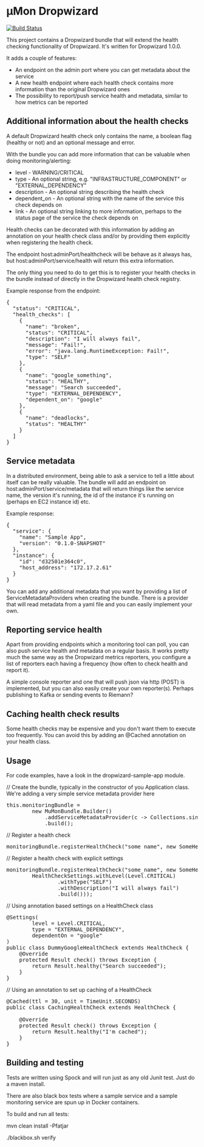 µMon Dropwizard
=====================

[![Build Status](https://travis-ci.org/jgille/dropwizard-monitoring.svg?branch=master)](https://travis-ci.org/jgille/dropwizard-monitoring)

This project contains a Dropwizard bundle that will extend the health checking functionality of Dropwizard. It's written for Dropwizard 1.0.0.

It adds a couple of features:

* An endpoint on the admin port where you can get metadata about the service
* A new health endpoint where each health check contains more information than the original Dropwizard ones
* The possibility to report/push service health and metadata, similar to how metrics can be reported

Additional information about the health checks
--------------------------------------------------

A default Dropwizard health check only contains the name, a boolean flag (healthy or not) and an optional message and error.

With the bundle you can add more information that can be valuable when doing monitoring/alerting:

* level - WARNING/CRITICAL
* type - An optional string, e.g. "INFRASTRUCTURE_COMPONENT" or "EXTERNAL_DEPENDENCY"
* description - An optional string describing the health check
* dependent_on - An optional string with the name of the service this check depends on
* link - An optional string linking to more information, perhaps to the status page of the service the check depends on

Health checks can be decorated with this information by adding an annotation on your health check class and/or by providing them
explicitly when registering the health check.

The endpoint host:adminPort/healthcheck will be behave as it always has, but host:adminPort/service/health
will return this extra information.

The only thing you need to do to get this is to register your health checks in the bundle instead of directly in the Dropwizard
health check registry.

Example response from the endpoint:

<pre>
{
  "status": "CRITICAL",
  "health_checks": [
    {
      "name": "broken",
      "status": "CRITICAL",
      "description": "I will always fail",
      "message": "Fail!",
      "error": "java.lang.RuntimeException: Fail!",
      "type": "SELF"
    },
    {
      "name": "google_something",
      "status": "HEALTHY",
      "message": "Search succeeded",
      "type": "EXTERNAL_DEPENDENCY",
      "dependent_on": "google"
    },
    {
      "name": "deadlocks",
      "status": "HEALTHY"
    }
  ]
}
</pre>

Service metadata
----------------

In a distributed environment, being able to ask a service to tell a little about itself can be really valuable. The bundle
will add an endpoint on host:adminPort/service/metadata that will return things like the service name, the version it's running,
the id of the instance it's running on (perhaps en EC2 instance id) etc.

Example response:

<pre>
{
  "service": {
    "name": "Sample App",
    "version": "0.1.0-SNAPSHOT"
  },
  "instance": {
    "id": "d32501e364c0",
    "host_address": "172.17.2.61"
  }
}
</pre>

You can add any additional metadata that you want by providing a list of ServiceMetadataProviders when creating the bundle. There is a provider that will read
metadata from a yaml file and you can easily implement your own.

Reporting service health
------------------------

Apart from providing endpoints which a monitoring tool can poll, you can also push service health and metadata on a regular basis. It works
pretty much the same way as the Dropwizard metrics reporters, you configure a list of reporters each having a frequency
(how often to check health and report it).

A simple console reporter and one that will push json via http (POST) is implemented, but you can also easily create your own reporter(s). Perhaps publishing to Kafka or sending events to Riemann?

Caching health check results
----------------------------

Some health checks may be expensive and you don't want them to execute too frequently. You can avoid this by adding an @Cached annotation
on your health class.

Usage
-----

For code examples, have a look in the dropwizard-sample-app module.

// Create the bundle, typically in the constructor of you Application class. We're adding a very simple service metadata provider here
<pre>
this.monitoringBundle =
        new MuMonBundle.Builder<SampleConfiguration>()
            .addServiceMetadataProvider(c -> Collections.singletonMap("key", "value"))
            .build();
</pre>

// Register a health check
<pre>
monitoringBundle.registerHealthCheck("some_name", new SomeHealthCheck());
</pre>

// Register a health check with explicit settings
<pre>
monitoringBundle.registerHealthCheck("some_name", new SomeHealthCheck()
        HealthCheckSettings.withLevel(Level.CRITICAL)
                .withType("SELF")
                .withDescription("I will always fail")
                .build()));
</pre>

// Using annotation based settings on a HealthCheck class
<pre>
@Settings(
        level = Level.CRITICAL,
        type = "EXTERNAL_DEPENDENCY",
        dependentOn = "google"
)
public class DummyGoogleHealthCheck extends HealthCheck {
    @Override
    protected Result check() throws Exception {
        return Result.healthy("Search succeeded");
    }
}
</pre>

// Using an annotation to set up caching of a HealthCheck
<pre>
@Cached(ttl = 30, unit = TimeUnit.SECONDS)
public class CachingHealthCheck extends HealthCheck {

    @Override
    protected Result check() throws Exception {
        return Result.healthy("I'm cached");
    }
}
</pre>

Building and testing
--------------------

Tests are written using Spock and will run just as any old Junit test. Just do a maven install.

There are also black box tests where a sample service and a sample monitoring service are spun up in Docker containers.

To build and run all tests:

mvn clean install -Pfatjar

./blackbox.sh verify
